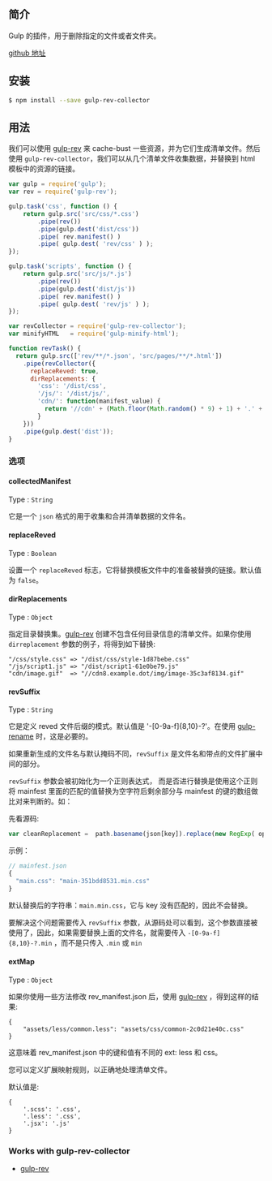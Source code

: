 ## 简介

Gulp 的插件，用于删除指定的文件或者文件夹。

[github 地址](https://github.com/peter-vilja/gulp-clean)

## 安装

```sh
$ npm install --save gulp-rev-collector
```

## 用法

我们可以使用 [gulp-rev](/cha-jian/gulp-rev.md) 来 cache-bust  一些资源，并为它们生成清单文件。然后使用 `gulp-rev-collector`，我们可以从几个清单文件收集数据，并替换到 html 模板中的资源的链接。

```js
var gulp = require('gulp');
var rev = require('gulp-rev');

gulp.task('css', function () {
    return gulp.src('src/css/*.css')
        .pipe(rev())
        .pipe(gulp.dest('dist/css'))
        .pipe( rev.manifest() )
        .pipe( gulp.dest( 'rev/css' ) );
});

gulp.task('scripts', function () {
    return gulp.src('src/js/*.js')
        .pipe(rev())
        .pipe(gulp.dest('dist/js'))
        .pipe( rev.manifest() )
        .pipe( gulp.dest( 'rev/js' ) );
});
```

```js
var revCollector = require('gulp-rev-collector');
var minifyHTML   = require('gulp-minify-html');

function revTask() {
  return gulp.src(['rev/**/*.json', 'src/pages/**/*.html'])
    .pipe(revCollector({
      replaceReved: true,
      dirReplacements: {
        'css': '/dist/css',
        '/js/': '/dist/js/',
        'cdn/': function(manifest_value) {
          return '//cdn' + (Math.floor(Math.random() * 9) + 1) + '.' + 'exsample.dot' + '/img/' + manifest_value;
        }
    }))
    .pipe(gulp.dest('dist'));
}
```

### 选项

#### collectedManifest

Type : `String`

它是一个 `json` 格式的用于收集和合并清单数据的文件名。

#### replaceReved

Type : `Boolean`

设置一个 `replaceReved`  标志，它将替换模板文件中的准备被替换的链接。默认值为 `false`。

#### dirReplacements

Type : `Object`

指定目录替换集。[gulp-rev](/cha-jian/gulp-rev.md) 创建不包含任何目录信息的清单文件。如果你使用 `dirreplacement` 参数的例子，将得到如下替换:

```
"/css/style.css" => "/dist/css/style-1d87bebe.css"
"/js/script1.js" => "/dist/script1-61e0be79.js"
"cdn/image.gif"  => "//cdn8.example.dot/img/image-35c3af8134.gif"
```

#### revSuffix

Type : `String`

它是定义 reved 文件后缀的模式。默认值是 '-\[0-9a-f\]{8,10}-?'。在使用 [gulp-rename](/cha-jian/gulp-rename.md) 时，这是必要的。

如果重新生成的文件名与默认掩码不同，`revSuffix` 是文件名和带点的文件扩展中间的部分。

`revSuffix` 参数会被初始化为一个正则表达式， 而是否进行替换是使用这个正则将 mainfest 里面的匹配的值替换为空字符后剩余部分与 mainfest 的键的数组做比对来判断的。如：

先看源码:

```js
var cleanReplacement =  path.basename(json[key]).replace(new RegExp( opts.revSuffix ), '' );
```

示例：

```js
// mainfest.json 
{
  "main.css": "main-351bdd8531.min.css"
}
```

默认替换后的字符串：`main.min.css`，它与 key 没有匹配的，因此不会替换。

要解决这个问题需要传入 `revSuffix` 参数，从源码处可以看到，这个参数直接被使用了，因此，如果需要替换上面的文件名，就需要传入 `-[0-9a-f]{8,10}-?.min` ，而不是只传入 `.min` 或 `min`

#### extMap

Type : `Object`

如果你使用一些方法修改 rev\_manifest.json 后，使用 [gulp-rev](/cha-jian/gulp-rev.md) ，得到这样的结果:

```
{
    "assets/less/common.less": "assets/css/common-2c0d21e40c.css"
}
```

这意味着 rev\_manifest.json 中的键和值有不同的 ext: less 和 css。

您可以定义扩展映射规则，以正确地处理清单文件。

默认值是:

```
{
    '.scss': '.css',
    '.less': '.css',
    '.jsx': '.js'
}
```

### Works with gulp-rev-collector

* [gulp-rev](https://github.com/sindresorhus/gulp-rev)



